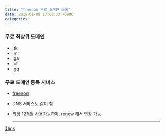 ```yaml
---
title: "freenom 무료 도메인 등록"
date: 2019-01-08 17:08:33 +0900
categories: 
---
```

  

### 무료 최상위 도메인

- .tk
- .ml
- .ga
- .cf
- .gq

### 무료 도메인 등록 서비스

- [freenom](https://www.freenom.com/ "freenom")
- DNS 서비스도 같이 함
- 최장 12개월 사용가능하며, renew 해서 연장 가능




  ***
[🔗link](http://www.mins01.com/mh/tech/read/1239)